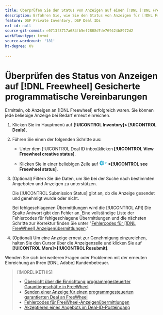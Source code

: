 ```yaml
---
title: Überprüfen Sie den Status von Anzeigen auf einen [!DNL [!DNL FreeWheel]] PG-Deal
description: Erfahren Sie, wie Sie den Status von Anzeigen für [!DNL Freewheel] programmgesteuerte garantierte Angebote.
feature: DSP Private Inventory, DSP Deal IDs
exl-id: null
source-git-commit: e0713f3717a684fb5ef2808d7de769424b8972d2
workflow-type: tm+mt
source-wordcount: '181'
ht-degree: 0%

---
```


# Überprüfen des Status von Anzeigen auf [!DNL Freewheel] Gesicherte programmatische Vereinbarungen

Ermitteln, ob Anzeigen an [!DNL Freewheel] erfolgreich waren. Sie können jede beliebige Anzeige bei Bedarf erneut einreichen.

1. Klicken Sie im Hauptmenü auf **[!UICONTROL Inventory]> [!UICONTROL Deals].**

1. Führen Sie einen der folgenden Schritte aus:

   * Unter dem [!UICONTROL Deal ID inbox]klicken **[!UICONTROL View Freewheel creative status]**.

   * Klicken Sie in einer beliebigen Zeile auf ![Optionen, Menü](/help/dsp/assets/options-menu.png) **>[!UICONTROL see Freewheel status]**.

1. (Optional) Filtern Sie die Daten, um Sie bei der Suche nach bestimmten Angeboten und Anzeigen zu unterstützen.

   Die [!UICONTROL Submission Status] gibt an, ob die Anzeige gesendet und genehmigt wurde oder nicht.

   Bei fehlgeschlagenen Übermittlungen wird die [!UICONTROL API] Die Spalte Antwort gibt den Fehler an. Eine vollständige Liste der Fehlercodes für fehlgeschlagene Übermittlungen und die nächsten Schritte zur Korrektur finden Sie unter &quot;[Fehlercodes für [!DNL FreeWheel] Anzeigenübermittlungen](freewheel-error-codes.md).&quot;

1. (Optional) Um eine Anzeige erneut zur Genehmigung einzureichen, halten Sie den Cursor über die Anzeigenzeile und klicken Sie auf **[!UICONTROL More]>[!UICONTROL Resubmit]**.

Wenden Sie sich bei weiteren Fragen oder Problemen mit der erneuten Einreichung an Ihren [!DNL Adobe] Kundenbetreuer.

>[!MORELIKETHIS]
>
>* [Übersicht über die Einrichtung programmgesteuerter Garantiegeschäfte in FreeWheel](freewheel-overview.md)
>* [Senden einer Anzeige für einen programmgesteuerten garantierten Deal an FreeWheel](freewheel-submit.md)
>* [Fehlercodes für FreeWheel-Anzeigenübermittlungen](freewheel-error-codes.md)
>* [Akzeptieren eines Angebots im Deal-ID-Posteingang](deal-id-inbox-accept.md)

